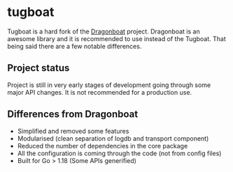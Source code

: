 # tugboat
Tugboat is a hard fork of the [Dragonboat](https://github.com/lni/dragonboat) project.
Dragonboat is an awesome library and it is recommended to use instead of the Tugboat.
That being said there are a few notable differences.

## Project status
Project is still in very early stages of development going through some major API changes. It is not recommended for a production use.

## Differences from Dragonboat
* Simplified and removed some features
* Modularised (clean separation of logdb and transport component)
* Reduced the number of dependencies in the core package
* All the configuration is coming through the code (not from config files)
* Built for Go > 1.18 (Some APIs generified)
